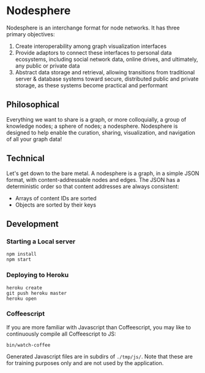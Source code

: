 # Nodesphere

Nodesphere is an interchange format for node networks. It has three primary objectives:

1. Create interoperability among graph visualization interfaces
2. Provide adaptors to connect these interfaces to personal data ecosystems,
including social network data, online drives, and ultimately, any public or private data
3. Abstract data storage and retrieval, allowing transitions
from traditional server & database systems toward secure, distributed public and private storage,
as these systems become practical and performant

## Philosophical

Everything we want to share is a graph, or more colloquially, a group of knowledge nodes; a sphere of nodes; a nodesphere.
Nodesphere is designed to help enable the curation, sharing, visualization, and navigation of all your graph data!

## Technical

Let's get down to the bare metal. A nodesphere is a graph, in a simple JSON format, with content-addressable nodes and edges.
The JSON has a deterministic order so that content addresses are always consistent:

- Arrays of content IDs are sorted
- Objects are sorted by their keys

## Development

### Starting a Local server

```
npm install
npm start
```

### Deploying to Heroku

```
heroku create
git push heroku master
heroku open
```

### Coffeescript

If you are more familiar with Javascript than Coffeescript,
you may like to continuously compile all Coffeescript to JS:

```
bin/watch-coffee
```

Generated Javascript files are in subdirs of `./tmp/js/`.
Note that these are for training purposes only and are not used by the application.

